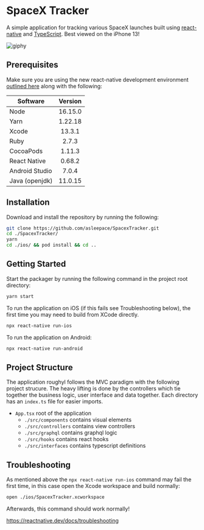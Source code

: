 # SpaceX Tracker

A simple application for tracking various SpaceX launches built using [react-native](https://reactnative.dev/) and [TypeScript](https://www.typescriptlang.org/). Best viewed on the iPhone 13!

![giphy](https://user-images.githubusercontent.com/10716803/171064457-b30bfcef-359e-43da-a9ec-da8495e8d3bb.GIF)

## Prerequisites

Make sure you are using the new react-native development environment [outlined here](https://reactnative.dev/docs/next/environment-setup) along with the following:

| Software       | Version |
| -------------- | :-----: |
| Node           | 16.15.0 |
| Yarn           | 1.22.18 |
| Xcode          | 13.3.1  |
| Ruby           |  2.7.3  |
| CocoaPods      | 1.11.3  |
| React Native   | 0.68.2  |
| Android Studio |  7.0.4  |
| Java (openjdk) | 11.0.15 |

## Installation

Download and install the repository by running the following:

```bash
git clone https://github.com/asleepace/SpacexTracker.git
cd ./SpacexTracker/
yarn
cd ./ios/ && pod install && cd ..
```

## Getting Started

Start the packager by running the following command in the project root directory:

```bash
yarn start
```

To run the application on iOS (if this fails see Troubleshooting below), the first time you may need to build from XCode directly.

```bash
npx react-native run-ios
```

To run the application on Android:

```bash
npx react-native run-android
```

## Project Structure

The application roughyl follows the MVC paradigm with the following project strucure. The heavy lifting is done by the controllers which tie together the business logic, user interface and data together. Each directory has an `index.ts` file for easier imports.

- `App.tsx` root of the application
  - `./src/components` contains visual elements
  - `./src/controllers` contains view controllers
  - `./src/graphql` contains graphql logic
  - `./src/hooks` contains react hooks
  - `./src/interfaces` contains typescript definitions

## Troubleshooting

As mentioned above the `npx react-native run-ios` command may fail the first time, in this case open the Xcode workspace and build normally:

```bash
open ./ios/SpacexTracker.xcworkspace
```

Afterwards, this command should work normally!

https://reactnative.dev/docs/troubleshooting

